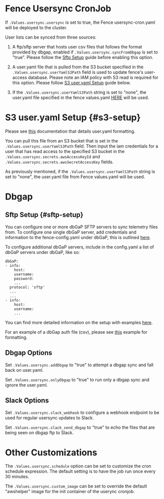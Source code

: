 # Fence Usersync CronJob

If `.Values.usersync.usersync` is set to true, the Fence usersync-cron.yaml will be deployed to the cluster.

User lists can be synced from three sources:

1. A ftp/sftp server that hosts user csv files that follows the format provided by dbgap, enabled if `.Values.usersync.syncFromDbgap` is set to "true". Please follow the [Sftp Setup](#sftp-setup) guide before enabling this option.

2. A user.yaml file that is pulled from the S3 bucket specified in the `.Values.usersync.userYamlS3Path` field is used to update fence's user-access database. Please note an IAM policy with S3 read is required for this option. Please follow [S3 user.yaml Setup](#s3-setup) guide below.

3. If the `.Values.usersync.userYamlS3Path` string is set to "none", the user.yaml file specified in the fence values.yaml [HERE](https://github.com/uc-cdis/gen3-helm/blob/c7b8959cdf5f7756b29c33ff330923e95981827c/helm/fence/values.yaml#L449-L1319) will be used.
 


# S3 user.yaml Setup {#s3-setup}
Please see [this](https://github.com/uc-cdis/fence/blob/master/docs/user.yaml_guide.md) documentation that details user.yaml formatting.

You can pull this file from an S3 bucket that is set in the `.Values.usersync.userYamlS3Path` field. Then input the iam credentials for a user that has read access to the specified S3 bucket in the `.Values.usersync.secrets.awsAccessKeyId` and `.Values.usersync.secrets.awsSecretAccessKey` fields. 

As previously mentioned, if the `.Values.usersync.userYamlS3Path` string is set to "none", the user.yaml file from Fence values.yaml will be used. 
 


# Dbgap
## Sftp Setup {#sftp-setup}
You can configure one or more dbGaP SFTP servers to sync telemetry files from. To configure one single dbGaP server, add credentials and information to the fence-config.yaml under dbGaP, this is outlined [here](https://github.com/uc-cdis/gen3-helm/blob/c7b8959cdf5f7756b29c33ff330923e95981827c/helm/fence/values.yaml#L1796).

To configure additional dbGaP servers, include in the config.yaml a list of dbGaP servers under dbGaP, like so:

```
dbGaP:
- info:
    host:
    username:
    password:
    ...
  protocol: 'sftp'
  ...
  ...
- info:
    host:
    username:
    ...
````

You can find more detailed information on the setup with examples [here](https://github.com/uc-cdis/fence/blob/master/docs/usersync.md).

For an example of a dbGap auth file (csv), please see [this](https://github.com/uc-cdis/fence/blob/master/docs/usersync.md#example-of-dbgap-authorization-file-csv-format) example for formatting. 

## Dbgap Options
 Set `.Values.usersync.addDbgap` to "true" to attempt a dbgap sync and fall back on user.yaml.

 Set `.Values.usersync.onlyDbgap` to "true" to run only a dbgap sync and ignore the user.yaml. 

## Slack Options
  Set `.Values.usersync.slack_webhook` to configure a webhook endpoint to be used for regular usersync updates to Slack.

  Set `.Values.usersync.slack_send_dbgap` to "true" to echo the files that are being seen on dbgap ftp to Slack.
 


# Other Customizations
  The `.Values.usersync.schedule` option can be set to customize the cron schedule expression. The default setting is to have the job run once every 30 minutes. 

  The `.Values.usersync.custom_image` can be set to override the default "awshelper" image for the init container of the userync cronjob.
